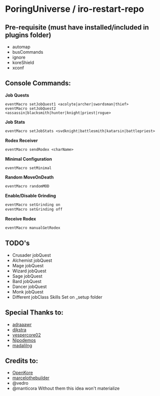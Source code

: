 # PoringUniverse / iro-restart-repo

## Pre-requisite (must have installed/included in plugins folder)
- automap
- busCommands
- ignore
- koreShield
- xconf

## Console Commands:

**Job Quests**
```
eventMacro setJobQuest1 <acolyte|archer|swordsman|thief>
eventMacro setJobQuest2 <assassin|blacksmith|hunter|knight|priest|rogue>
```

**Job Stats**
```perl
eventMacro setJobStats <svdknight|battlesmith|katarsin|battlepriest>
```

**Rodex Receiver**
```perl
eventMacro sendRodex <charName>
```

**Minimal Configuration**
```perl
eventMacro setMinimal
```

**Random MoveOnDeath**
```perl
eventMacro randomMOD
```

**Enable/Disable Grinding**
```perl
eventMacro setGrinding on
eventMacro setGrinding off
```

**Receive Rodex**
```perl
eventMacro manualGetRodex
```

## TODO's
- Crusader jobQuest
- Alchemist jobQuest
- Mage jobQuest
- Wizard jobQuest
- Sage jobQuest
- Bard jobQuest
- Dancer jobQuest
- Monk jobQuest
- Different jobClass Skills Set on _setup folder

## Special Thanks to:
- [adraaawr](https://github.com/adraaawr)
- [djkstra](https://github.com/djkstra)
- [vespercore02](https://github.com/vespercore02)
- [Nipodemos](https://github.com/Nipodemos)
- [madalilng](https://github.com/madalilng)

## Credits to:
- [OpenKore](https://github.com/OpenKore)
- [marcelothebuilder](https://github.com/marcelothebuilder/koreShield)
- @vedro
- @manticora
Without them this idea won't materialize


